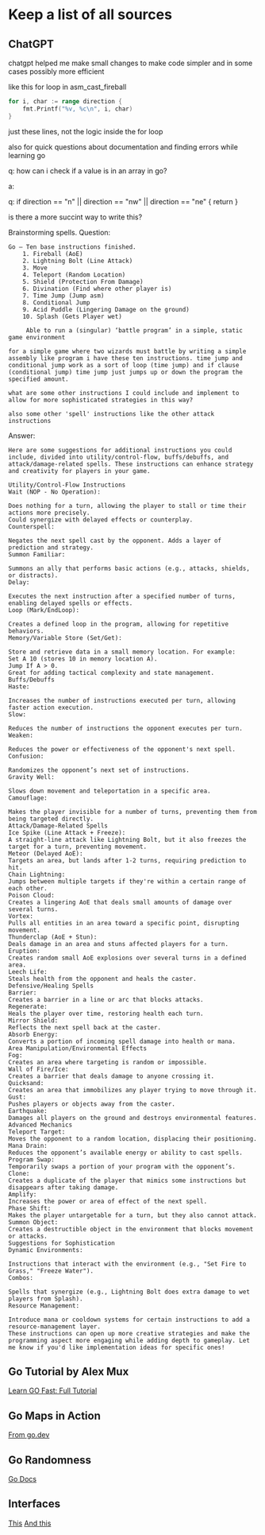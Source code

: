 # Keep a list of all sources

## ChatGPT
chatgpt helped me make small changes to make code simpler and in some cases possibly more efficient

like this for loop in asm_cast_fireball
```go
for i, char := range direction {
    fmt.Printf("%v, %c\n", i, char)
}
```
just these lines, not the logic inside the for loop

also for quick questions about documentation and finding errors while learning go


q: how can i check if a value is in an array in go?

a: 

q:     if direction == "n" || direction == "nw" || direction == "ne" {
        return
    }

is there a more succint way to write this?

Brainstorming spells.
Question:
```
Go – Ten base instructions finished.
    1. Fireball (AoE)
    2. Lightning Bolt (Line Attack)
    3. Move
    4. Teleport (Random Location)
    5. Shield (Protection From Damage)
    6. Divination (Find where other player is)
    7. Time Jump (Jump asm)
    8. Conditional Jump 
    9. Acid Puddle (Lingering Damage on the ground)
    10. Splash (Gets Player wet)

	 Able to run a (singular) ‘battle program’ in a simple, static game environment

for a simple game where two wizards must battle by writing a simple assembly like program i have these ten instructions. time jump and conditional jump work as a sort of loop (time jump) and if clause (conditional jump) time jump just jumps up or down the program the specified amount.

what are some other instructions I could include and implement to allow for more sophisticated strategies in this way? 

also some other 'spell' instructions like the other attack instructions

```

Answer:
```
Here are some suggestions for additional instructions you could include, divided into utility/control-flow, buffs/debuffs, and attack/damage-related spells. These instructions can enhance strategy and creativity for players in your game.

Utility/Control-Flow Instructions
Wait (NOP - No Operation):

Does nothing for a turn, allowing the player to stall or time their actions more precisely.
Could synergize with delayed effects or counterplay.
Counterspell:

Negates the next spell cast by the opponent. Adds a layer of prediction and strategy.
Summon Familiar:

Summons an ally that performs basic actions (e.g., attacks, shields, or distracts).
Delay:

Executes the next instruction after a specified number of turns, enabling delayed spells or effects.
Loop (Mark/EndLoop):

Creates a defined loop in the program, allowing for repetitive behaviors.
Memory/Variable Store (Set/Get):

Store and retrieve data in a small memory location. For example:
Set A 10 (stores 10 in memory location A).
Jump If A > 0.
Great for adding tactical complexity and state management.
Buffs/Debuffs
Haste:

Increases the number of instructions executed per turn, allowing faster action execution.
Slow:

Reduces the number of instructions the opponent executes per turn.
Weaken:

Reduces the power or effectiveness of the opponent's next spell.
Confusion:

Randomizes the opponent’s next set of instructions.
Gravity Well:

Slows down movement and teleportation in a specific area.
Camouflage:

Makes the player invisible for a number of turns, preventing them from being targeted directly.
Attack/Damage-Related Spells
Ice Spike (Line Attack + Freeze):
A straight-line attack like Lightning Bolt, but it also freezes the target for a turn, preventing movement.
Meteor (Delayed AoE):
Targets an area, but lands after 1-2 turns, requiring prediction to hit.
Chain Lightning:
Jumps between multiple targets if they're within a certain range of each other.
Poison Cloud:
Creates a lingering AoE that deals small amounts of damage over several turns.
Vortex:
Pulls all entities in an area toward a specific point, disrupting movement.
Thunderclap (AoE + Stun):
Deals damage in an area and stuns affected players for a turn.
Eruption:
Creates random small AoE explosions over several turns in a defined area.
Leech Life:
Steals health from the opponent and heals the caster.
Defensive/Healing Spells
Barrier:
Creates a barrier in a line or arc that blocks attacks.
Regenerate:
Heals the player over time, restoring health each turn.
Mirror Shield:
Reflects the next spell back at the caster.
Absorb Energy:
Converts a portion of incoming spell damage into health or mana.
Area Manipulation/Environmental Effects
Fog:
Creates an area where targeting is random or impossible.
Wall of Fire/Ice:
Creates a barrier that deals damage to anyone crossing it.
Quicksand:
Creates an area that immobilizes any player trying to move through it.
Gust:
Pushes players or objects away from the caster.
Earthquake:
Damages all players on the ground and destroys environmental features.
Advanced Mechanics
Teleport Target:
Moves the opponent to a random location, displacing their positioning.
Mana Drain:
Reduces the opponent’s available energy or ability to cast spells.
Program Swap:
Temporarily swaps a portion of your program with the opponent’s.
Clone:
Creates a duplicate of the player that mimics some instructions but disappears after taking damage.
Amplify:
Increases the power or area of effect of the next spell.
Phase Shift:
Makes the player untargetable for a turn, but they also cannot attack.
Summon Object:
Creates a destructible object in the environment that blocks movement or attacks.
Suggestions for Sophistication
Dynamic Environments:

Instructions that interact with the environment (e.g., "Set Fire to Grass," "Freeze Water").
Combos:

Spells that synergize (e.g., Lightning Bolt does extra damage to wet players from Splash).
Resource Management:

Introduce mana or cooldown systems for certain instructions to add a resource-management layer.
These instructions can open up more creative strategies and make the programming aspect more engaging while adding depth to gameplay. Let me know if you'd like implementation ideas for specific ones!
```













## Go Tutorial by Alex Mux
[Learn GO Fast: Full Tutorial](https://www.youtube.com/watch?v=8uiZC0l4Ajw&t=1624s)

## Go Maps in Action
[From go.dev](https://go.dev/blog/maps)

## Go Randomness
[Go Docs](https://pkg.go.dev/math/rand)

## Interfaces
[This](https://research.swtch.com/interfaces)
[And this](https://gobyexample.com/interfaces)
